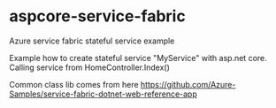 # aspcore-service-fabric
Azure service fabric stateful service example

Example how to create stateful service "MyService" with asp.net core. Calling service from HomeController.Index()

Common class lib comes from here https://github.com/Azure-Samples/service-fabric-dotnet-web-reference-app
